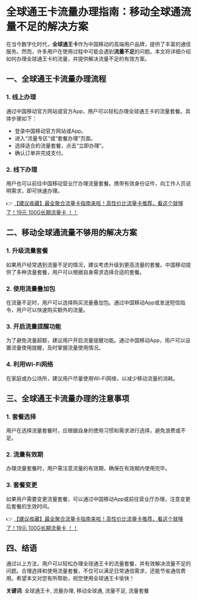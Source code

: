 # 全球通王卡流量办理指南：移动全球通流量不足的解决方案

在当今数字化时代，**全球通王卡**作为中国移动的高端用户品牌，提供了丰富的通信服务。然而，许多用户在使用过程中可能会遇到**流量不足**的问题。本文将详细介绍如何办理全球通王卡的流量，并提供解决流量不足的有效方案。

## 一、全球通王卡流量办理流程

### 1. 线上办理
通过中国移动官方网站或官方App，用户可以轻松办理全球通王卡的流量套餐。具体步骤如下：
- 登录中国移动官方网站或App。
- 进入“流量专区”或“套餐办理”页面。
- 选择适合的流量套餐，点击“立即办理”。
- 确认订单并完成支付。

### 2. 线下办理
用户也可以前往中国移动营业厅办理流量套餐。携带有效身份证件，向工作人员说明需求，即可快速办理。

👉 [【建议收藏】最全聚合流量卡指南来啦！高性价比流量卡推荐，看这个就够了！19元 100G长期流量卡 ！！](https://bit.ly/Liuliangka)

## 二、移动全球通流量不够用的解决方案

### 1. 升级流量套餐
如果用户经常遇到流量不足的情况，建议考虑升级到更高流量的套餐。中国移动提供了多种流量套餐，用户可以根据自身需求选择合适的套餐。

### 2. 使用流量叠加包
在流量不足时，用户可以选择购买流量叠加包。通过中国移动App或发送短信指令，用户可以快速购买额外的流量。

### 3. 开启流量提醒功能
为了避免流量超额，建议用户开启流量提醒功能。通过中国移动App，用户可以设置流量使用提醒，及时掌握流量使用情况。

### 4. 利用Wi-Fi网络
在家庭或办公场所，建议用户尽量使用Wi-Fi网络，以减少移动流量的消耗。

## 三、全球通王卡流量办理的注意事项

### 1. 套餐选择
用户在选择流量套餐时，应根据自身的使用习惯和需求进行选择，避免浪费或不足。

### 2. 流量有效期
办理流量套餐时，用户需注意流量的有效期，确保在有效期内使用完毕。

### 3. 套餐变更
如果用户需要变更流量套餐，可以通过中国移动App或前往营业厅办理，注意变更后套餐的生效时间。

👉 [【建议收藏】最全聚合流量卡指南来啦！高性价比流量卡推荐，看这个就够了！19元 100G长期流量卡 ！！](https://bit.ly/Liuliangka)

## 四、结语

通过以上方法，用户可以轻松办理全球通王卡的流量套餐，并有效解决流量不足的问题。合理选择和使用流量套餐，不仅可以满足日常通信需求，还能节省通信费用。希望本文对您有所帮助，祝您使用全球通王卡愉快！

**关键词**: 全球通王卡, 流量办理, 移动全球通, 流量不足, 流量套餐